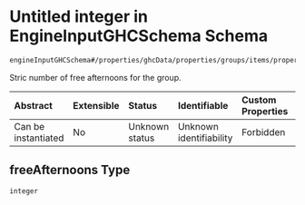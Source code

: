 # Untitled integer in EngineInputGHCSchema Schema

```txt
engineInputGHCSchema#/properties/ghcData/properties/groups/items/properties/freeAfternoons
```

Stric number of free afternoons for the group.

| Abstract            | Extensible | Status         | Identifiable            | Custom Properties | Additional Properties | Access Restrictions | Defined In                                                        |
| :------------------ | :--------- | :------------- | :---------------------- | :---------------- | :-------------------- | :------------------ | :---------------------------------------------------------------- |
| Can be instantiated | No         | Unknown status | Unknown identifiability | Forbidden         | Allowed               | none                | [ghc.schema.json*](../out/ghc.schema.json "open original schema") |

## freeAfternoons Type

`integer`
